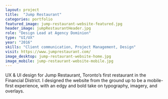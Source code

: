 ```yaml
---
layout: project
title:  "Jump Restaurant"
categories: portfolio
featured_image: jump-restaurant-website-featured.jpg
header_image: jumpRestaurantHeader.jpg
role: "Design Lead at Agency Dominion"
type: "UI/UX"
year: "2016"
skills: "Client communication, Project Management, Design"
visit: https://www.jumprestaurant.com/
image_desktop: jump-restaurant-website-home.jpg
image_mobile: jump-restaurant-website-mobile.jpg
---
```

UX & UI design for Jump Restaurant, Toronto’s first restaurant in the Financial District. I designed the website from the ground up to be a mobile-first experience, with an edgy and bold take on typography, imagery, and overlays.
